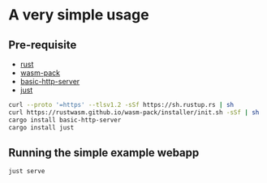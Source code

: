 # A very simple usage

## Pre-requisite
- [rust](https://www.rust-lang.org/tools/install)
- [wasm-pack](https://rustwasm.github.io/wasm-pack/installer/)
- [basic-http-server](https://crates.io/crates/basic-http-server)
- [just](https://crates.io/crates/just)

```sh
curl --proto '=https' --tlsv1.2 -sSf https://sh.rustup.rs | sh
curl https://rustwasm.github.io/wasm-pack/installer/init.sh -sSf | sh
cargo install basic-http-server
cargo install just
```

## Running the simple example webapp
```sh
just serve
```

